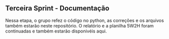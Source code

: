 #

## Terceira Sprint - Documentação 

 Nessa etapa, o grupo refez o código no python, as correções e os arquivos também estarão neste repositório. O relatório e a planilha 5W2H foram continuadas e também estarão disponivéis aqui.